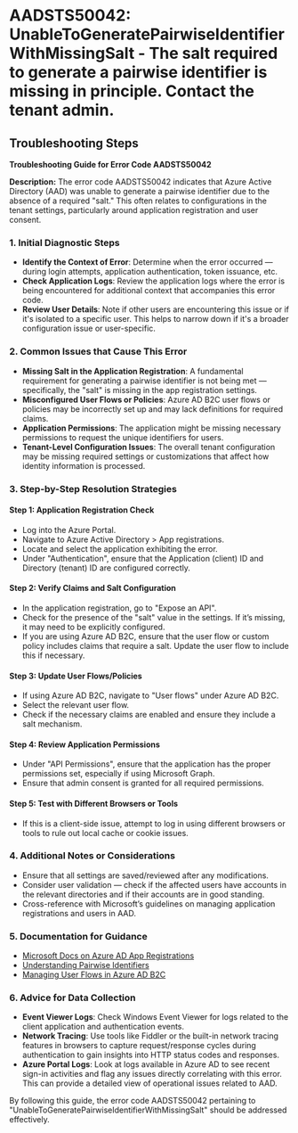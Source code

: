 # AADSTS50042: UnableToGeneratePairwiseIdentifierWithMissingSalt - The salt required to generate a pairwise identifier is missing in principle. Contact the tenant admin.


## Troubleshooting Steps
**Troubleshooting Guide for Error Code AADSTS50042**

**Description:**
The error code AADSTS50042 indicates that Azure Active Directory (AAD) was unable to generate a pairwise identifier due to the absence of a required "salt." This often relates to configurations in the tenant settings, particularly around application registration and user consent.

### 1. Initial Diagnostic Steps

- **Identify the Context of Error**: Determine when the error occurred — during login attempts, application authentication, token issuance, etc.
- **Check Application Logs**: Review the application logs where the error is being encountered for additional context that accompanies this error code.
- **Review User Details**: Note if other users are encountering this issue or if it's isolated to a specific user. This helps to narrow down if it's a broader configuration issue or user-specific.

### 2. Common Issues that Cause This Error

- **Missing Salt in the Application Registration**: A fundamental requirement for generating a pairwise identifier is not being met — specifically, the "salt" is missing in the app registration settings.
- **Misconfigured User Flows or Policies**: Azure AD B2C user flows or policies may be incorrectly set up and may lack definitions for required claims.
- **Application Permissions**: The application might be missing necessary permissions to request the unique identifiers for users.
- **Tenant-Level Configuration Issues**: The overall tenant configuration may be missing required settings or customizations that affect how identity information is processed.

### 3. Step-by-Step Resolution Strategies

#### Step 1: Application Registration Check

- Log into the Azure Portal.
- Navigate to Azure Active Directory > App registrations.
- Locate and select the application exhibiting the error.
- Under "Authentication", ensure that the Application (client) ID and Directory (tenant) ID are configured correctly.

#### Step 2: Verify Claims and Salt Configuration

- In the application registration, go to "Expose an API".
- Check for the presence of the "salt" value in the settings. If it’s missing, it may need to be explicitly configured.
- If you are using Azure AD B2C, ensure that the user flow or custom policy includes claims that require a salt. Update the user flow to include this if necessary.

#### Step 3: Update User Flows/Policies

- If using Azure AD B2C, navigate to "User flows" under Azure AD B2C.
- Select the relevant user flow.
- Check if the necessary claims are enabled and ensure they include a salt mechanism.

#### Step 4: Review Application Permissions

- Under "API Permissions", ensure that the application has the proper permissions set, especially if using Microsoft Graph.
- Ensure that admin consent is granted for all required permissions.

#### Step 5: Test with Different Browsers or Tools

- If this is a client-side issue, attempt to log in using different browsers or tools to rule out local cache or cookie issues.

### 4. Additional Notes or Considerations

- Ensure that all settings are saved/reviewed after any modifications.
- Consider user validation — check if the affected users have accounts in the relevant directories and if their accounts are in good standing.
- Cross-reference with Microsoft’s guidelines on managing application registrations and users in AAD.

### 5. Documentation for Guidance

- [Microsoft Docs on Azure AD App Registrations](https://docs.microsoft.com/en-us/azure/active-directory/develop/quickstart-register-app)
- [Understanding Pairwise Identifiers](https://docs.microsoft.com/en-us/azure/active-directory/develop/protocols/oauth2/user-assigned-managed-identity)
- [Managing User Flows in Azure AD B2C](https://docs.microsoft.com/en-us/azure/active-directory-b2c/user-flow-overview)

### 6. Advice for Data Collection

- **Event Viewer Logs**: Check Windows Event Viewer for logs related to the client application and authentication events.
- **Network Tracing**: Use tools like Fiddler or the built-in network tracing features in browsers to capture request/response cycles during authentication to gain insights into HTTP status codes and responses.
- **Azure Portal Logs**: Look at logs available in Azure AD to see recent sign-in activities and flag any issues directly correlating with this error. This can provide a detailed view of operational issues related to AAD.

By following this guide, the error code AADSTS50042 pertaining to "UnableToGeneratePairwiseIdentifierWithMissingSalt" should be addressed effectively.